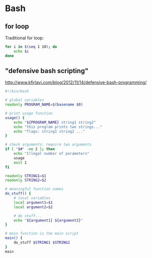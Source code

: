 Bash
====

for loop
--------

Traditional for loop:

```bash
for i in $(seq 1 10); do
    echo $i
done
```

"defensive bash scripting"
--------------------------

http://www.kfirlavi.com/blog/2012/11/14/defensive-bash-programming/

```bash
#!/bin/bash

# global variables
readonly PROGRAM_NAME=$(basename $0)

# print usage function
usage() {
    echo "${PROGRAM_NAME} string1 string2"
    echo "this program prints two strings..."
    echo "flags: string1 string2 ..."
}

# check arguments: require two arguments
if [ "$#" -ne 2 ]; then
    echo "Illegal number of parameters"
    usage
    exit 1
fi

readonly STRING1=$1
readonly STRING2=$2

# meaningful function names
do_stuff() {
    # local variables
    local argument1=$1
    local argument2=$2

    # do stuff...
    echo "${argument1} ${argument2}"
}

# main function is the main script
main() {
    do_stuff $STRING1 $STRING2
}
main
```
